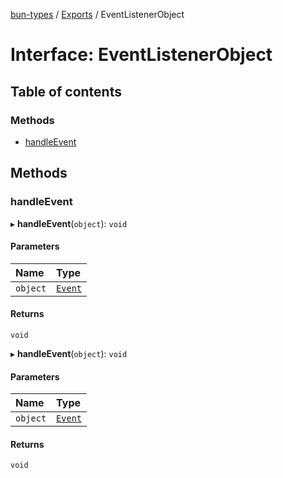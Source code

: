 [bun-types](https://github.com/oven-sh/bun-types/blob/master/api-docs/README.md) / [Exports](https://github.com/oven-sh/bun-types/blob/master/api-docs/modules.md) / EventListenerObject

# Interface: EventListenerObject

## Table of contents

### Methods

- [handleEvent](https://github.com/oven-sh/bun-types/blob/master/api-docs/interfaces/EventListenerObject.md#handleevent)

## Methods

### handleEvent

▸ **handleEvent**(`object`): `void`

#### Parameters

| Name | Type |
| :------ | :------ |
| `object` | [`Event`](https://github.com/oven-sh/bun-types/blob/master/api-docs/modules.md#event) |

#### Returns

`void`

▸ **handleEvent**(`object`): `void`

#### Parameters

| Name | Type |
| :------ | :------ |
| `object` | [`Event`](https://github.com/oven-sh/bun-types/blob/master/api-docs/modules.md#event) |

#### Returns

`void`
